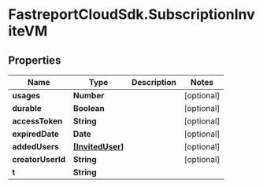 # FastreportCloudSdk.SubscriptionInviteVM

## Properties

Name | Type | Description | Notes
------------ | ------------- | ------------- | -------------
**usages** | **Number** |  | [optional] 
**durable** | **Boolean** |  | [optional] 
**accessToken** | **String** |  | [optional] 
**expiredDate** | **Date** |  | [optional] 
**addedUsers** | [**[InvitedUser]**](InvitedUser.md) |  | [optional] 
**creatorUserId** | **String** |  | [optional] 
**t** | **String** |  | 


